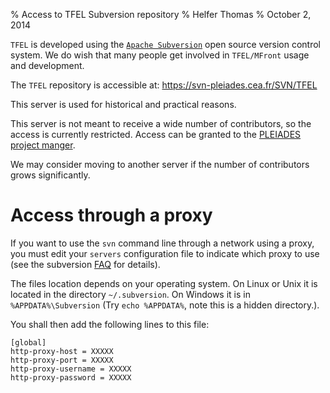 % Access to TFEL Subversion repository
% Helfer Thomas
% October 2, 2014

`TFEL` is developed using the
[`Apache Subversion`](https://subversion.apache.org/) open source
version control system. We do wish that many people get involved in
`TFEL/MFront` usage and development.

The `TFEL` repository is accessible at:
<https://svn-pleiades.cea.fr/SVN/TFEL>

This server is used for historical and practical reasons.

This server is not meant to receive a wide number of contributors, so
the access is currently restricted. Access can be granted to the
[PLEIADES project manger](mailto:vincent.marelle@cea.fr).

We may consider moving to another server if the number of contributors
grows significantly.

# Access through a proxy

If you want to use the `svn` command line through a network using a
proxy, you must edit your `servers` configuration file to indicate
which proxy to use (see the subversion
[FAQ](http://subversion.apache.org/faq.html#proxy) for details).

The files location depends on your operating system. On Linux or Unix
it is located in the directory `~/.subversion`. On Windows it is in
`%APPDATA%\Subversion` (Try `echo %APPDATA%`, note this is a hidden
directory.).

You shall then add the following lines to this file:

~~~~~~~~~~~{#svn-proxy .bash}
[global] 
http-proxy-host = XXXXX 
http-proxy-port = XXXXX
http-proxy-username = XXXXX
http-proxy-password = XXXXX
~~~~~~~~~~~

<!-- Local IspellDict: english -->
